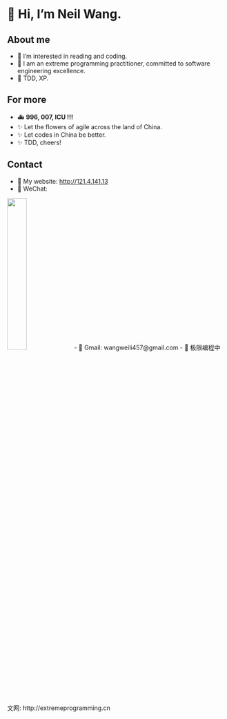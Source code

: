 # 👋 Hi, I’m Neil Wang.

## About me
- 👀 I’m interested in reading and coding.
- 🌱 I am an extreme programming practitioner, committed to software engineering excellence.
- 🧨 TDD, XP.

## For more
- 🚑 **996, 007, ICU !!!**
- ✨ Let the flowers of agile across the land of China.
- ✨ Let codes in China be better.
- ✨ TDD, cheers!

## Contact
- 🥣 My website: http://121.4.141.13
- 🌟 WeChat:
<img src="https://raw.githubusercontent.com/VWWL/neil-s-tech-repository/master/wechat.jpg" width="30%" height="30%">
- 🐶 Gmail: wangweili457@gmail.com
- 🤔 极限编程中文网: http://extremeprogramming.cn
